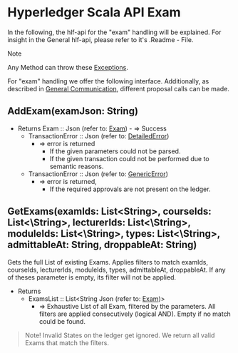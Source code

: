 # Hyperledger Scala API Exam

In the following, the hlf-api for the "exam" handling will be explained.
For insight in the General hlf-api, please refer to it's .Readme - File.
> [!NOTE]
Any Method can throw these [Exceptions](errors.md#Exceptions).

For "exam" handling we offer the following interface. 
Additionally, as described in [General Communication](general-communication.md), different proposal calls can be made.


## AddExam(examJson: String)
- Returns
    Exam :: Json (refer to: [Exam](../chaincode/exam.md#Exam))
        - => Success
    - TransactionError :: Json (refer to: [DetailedError](../chaincode/errors.md#DetailedError))
        - => error is returned
          - If the given parameters could not be parsed.
          - If the given transaction could not be performed due to semantic reasons.
    - TransactionError :: Json (refer to: [GenericError](../chaincode/errors.md#GenericError))
        - => error is returned, 
          - If the required approvals are not present on the ledger.
  
## GetExams(examIds: List\<String\>, courseIds: List<\String\>, lecturerIds: List<\String\>, moduleIds: List<\String\>, types: List<\String\>, admittableAt: String, droppableAt: String)
Gets the full List of existing Exams.
Applies filters to match examIds, courseIds, lecturerIds, moduleIds, types, admittableAt, droppableAt.
If any of theses parameter is empty, its filter will not be applied.
- Returns
    - ExamsList :: List\<String Json (refer to: [Exam](../chaincode/exam.md#Exam))\> 
        - =>    Exhaustive List of all Exam, filtered by the parameters.
                All filters are applied consecutively (logical AND).
                Empty if no match could be found.

> Note! Invalid States on the ledger get ignored.
> We return all valid Exams that match the filters.